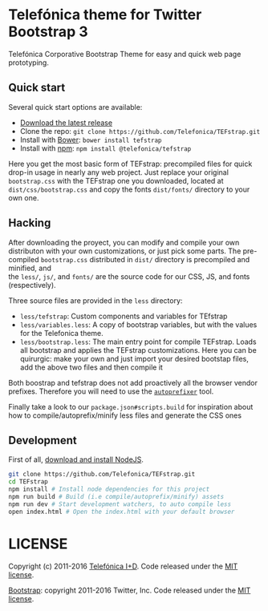 # Telefónica theme for Twitter Bootstrap 3

Telefónica Corporative Bootstrap Theme for easy and quick web page prototyping.


## Quick start

Several quick start options are available:

* [Download the latest release](https://github.com/Telefonica/TEFstrap/releases)
* Clone the repo: `git clone https://github.com/Telefonica/TEFstrap.git`
* Install with [Bower](http://bower.io): `bower install tefstrap`
* Install with [npm](https://www.npmjs.com): `npm install @telefonica/tefstrap`

Here you get the most basic form of TEFstrap: precompiled files for quick drop-in usage in nearly any web project. Just replace your original `bootstrap.css` with the TEFstrap one you downloaded, located at `dist/css/bootstrap.css` and copy the fonts `dist/fonts/` directory to your own one. 

## Hacking

After downloading the proyect, you can modify and compile your own distributon with your own customizations, or just pick some parts. 
The pre-compiled `bootstrap.css` distributed in `dist/` directory is precompiled and minified, and  
the `less/`, `js/`, and `fonts/` are the source code for our CSS, JS, and fonts (respectively). 

Three source files are provided in the `less` directory:
* `less/tefstrap`: Custom components and variables for TEfstrap
* `less/variables.less`: A copy of bootstrap variables, but with the values for the Telefonica theme.
* `less/bootstrap.less`: The main entry point for compile TEFstrap. Loads all bootstrap and applies the TEFstrap customizations. Here you can be quirurgic: make your own and just import your desired bootstap files, add the above two files and then compile it

Both boostrap and tefstrap does not add proactively all the browser vendor prefixes. Therefore you will need to use the [`autoprefixer`](https://github.com/postcss/autoprefixer) tool. 

Finally take a look to our `package.json#scripts.build` for inspiration about how to compile/autoprefix/minify less files and generate the CSS ones

## Development

First of all, [download and install NodeJS](https://nodejs.org).

```sh
git clone https://github.com/Telefonica/TEFstrap.git
cd TEFstrap
npm install # Install node dependencies for this project
npm run build # Build (i.e compile/autoprefix/minify) assets
npm run dev # Start development watchers, to auto compile less
open index.html # Open the index.html with your default browser
```

# LICENSE

Copyright (c) 2011-2016 [Telefónica I+D](https://tid.es). Code released under the [MIT license](LICENSE). 

[Bootstrap](https://github.com/twbs/bootstrap): copyright 2011-2016 Twitter, Inc. Code released under the [MIT license](https://github.com/twbs/bootstrap/blob/master/LICENSE).

